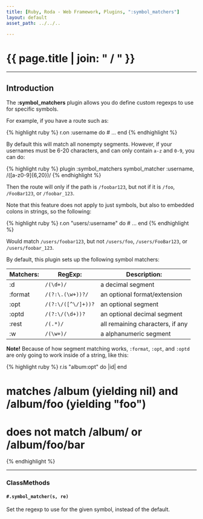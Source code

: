 ```yaml
---
title: [Ruby, Roda - Web Framework, Plugins, ":symbol_matchers"]
layout: default
asset_path: ../../..

---
```


# {{ page.title | join: " / " }}

---- 

## Introduction


The **:symbol_matchers** plugin allows you do define custom regexps to use for specific symbols.  

For example, if you have a route such as:

{% highlight ruby %}
  r.on :username do
    # ...
  end
{% endhighlight %}


By default this will match all nonempty segments.  However, if your usernames must be 6-20 characters, 
and can only contain `a-z` and `0-9`, you can do:

{% highlight ruby %}
  plugin :symbol_matchers
  symbol_matcher :username, /([a-z0-9]{6,20})/
{% endhighlight %}

Then the route will only if the path is `/foobar123`, but not if it is `/foo`, `/FooBar123`, or `/foobar_123`.

Note that this feature does not apply to just symbols, but also to embedded colons in strings, so the following:


{% highlight ruby %}
  r.on "users/:username" do
    # ...
  end
{% endhighlight %}


Would match `/users/foobar123`, but not `/users/foo`, `/users/FooBar123`, or `/users/foobar_123`.

By default, this plugin sets up the following symbol matchers:


| **Matchers:** | **RegExp:** | **Description:** |
| --- | --- | --- |
| :d        | `/(\d+)/`           | a decimal segment                 |
| :format   | `/(?:\.(\w+))?/`    | an optional format/extension      |
| :opt      | `/(?:\/([^\/]+))?`  | an optional segment               |
| :optd     | `/(?:\/(\d+))?`     | an optional decimal segment       |
| :rest     | `/(.*)/`            | all remaining characters, if any  |
| :w        | `/(\w+)/`           | a alphanumeric segment            |


**Note!** Because of how segment matching works, `:format`, `:opt`, and `:optd` are only going to 
work inside of a string, like this:

{% highlight ruby %}
  r.is "album:opt" do |id| end
  # matches /album (yielding nil) and /album/foo (yielding "foo")
  # does not match /album/ or /album/foo/bar
{% endhighlight %}



---

### ClassMethods

#### `#.symbol_matcher(s, re)`

Set the regexp to use for the given symbol, instead of the default.


